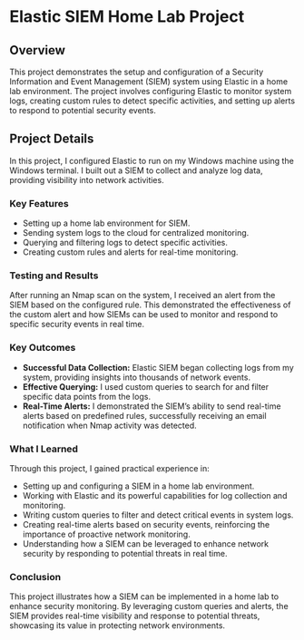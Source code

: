 # Elastic SIEM Home Lab Project

## Overview
This project demonstrates the setup and configuration of a Security Information and Event Management (SIEM) system using Elastic in a home lab environment. The project involves configuring Elastic to monitor system logs, creating custom rules to detect specific activities, and setting up alerts to respond to potential security events.

## Project Details
In this project, I configured Elastic to run on my Windows machine using the Windows terminal. I built out a SIEM to collect and analyze log data, providing visibility into network activities.

### Key Features
- Setting up a home lab environment for SIEM.
- Sending system logs to the cloud for centralized monitoring.
- Querying and filtering logs to detect specific activities.
- Creating custom rules and alerts for real-time monitoring.

### Testing and Results
After running an Nmap scan on the system, I received an alert from the SIEM based on the configured rule. This demonstrated the effectiveness of the custom alert and how SIEMs can be used to monitor and respond to specific security events in real time.

### Key Outcomes
- **Successful Data Collection:** Elastic SIEM began collecting logs from my system, providing insights into thousands of network events.
- **Effective Querying:** I used custom queries to search for and filter specific data points from the logs.
- **Real-Time Alerts:** I demonstrated the SIEM’s ability to send real-time alerts based on predefined rules, successfully receiving an email notification when Nmap activity was detected.

### What I Learned
Through this project, I gained practical experience in:
- Setting up and configuring a SIEM in a home lab environment.
- Working with Elastic and its powerful capabilities for log collection and monitoring.
- Writing custom queries to filter and detect critical events in system logs.
- Creating real-time alerts based on security events, reinforcing the importance of proactive network monitoring.
- Understanding how a SIEM can be leveraged to enhance network security by responding to potential threats in real time.

### Conclusion
This project illustrates how a SIEM can be implemented in a home lab to enhance security monitoring. By leveraging custom queries and alerts, the SIEM provides real-time visibility and response to potential threats, showcasing its value in protecting network environments.
